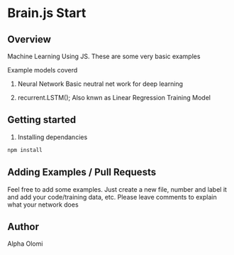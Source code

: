 # Brain.js Start

## Overview

Machine Learning Using JS. These are some very basic examples

Example models coverd

1. Neural Network
   Basic neutral net work for deep learning

2. recurrent.LSTM();
   Also knwn as Linear Regression Training Model

## Getting started

1. Installing dependancies

```bash
npm install
```

## Adding Examples / Pull Requests

Feel free to add some examples. Just create a new file, number and label it and add your code/training data, etc. Please leave comments to explain what your network does

## Author

Alpha Olomi
